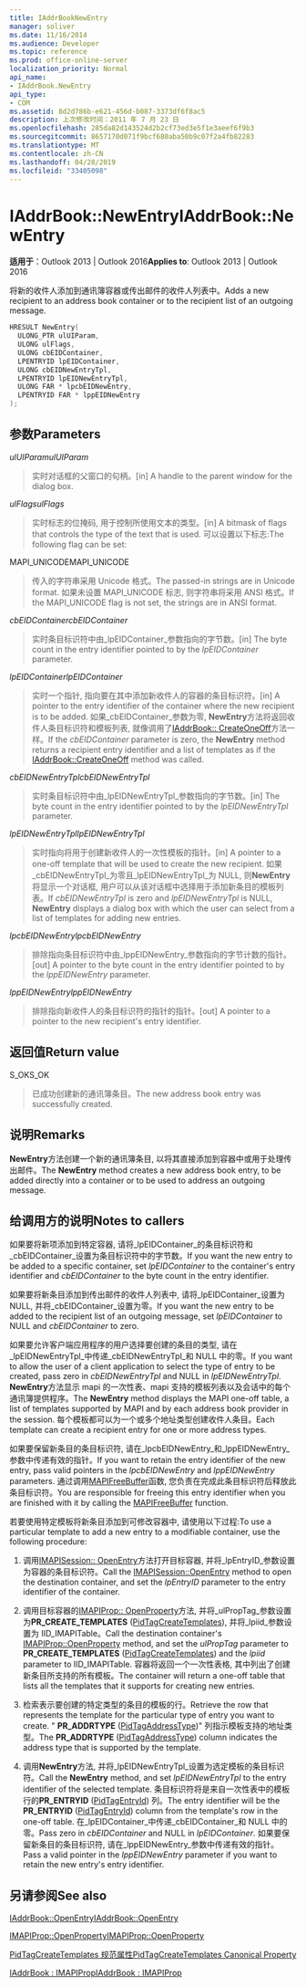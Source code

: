 ```yaml
---
title: IAddrBookNewEntry
manager: soliver
ms.date: 11/16/2014
ms.audience: Developer
ms.topic: reference
ms.prod: office-online-server
localization_priority: Normal
api_name:
- IAddrBook.NewEntry
api_type:
- COM
ms.assetid: 8d2d786b-e621-456d-b087-3373df6f8ac5
description: 上次修改时间：2011 年 7 月 23 日
ms.openlocfilehash: 285da82d143524d2b2cf73ed3e5f1e3aeef6f9b3
ms.sourcegitcommit: 8657170d071f9bcf680aba50b9c07f2a4fb82283
ms.translationtype: MT
ms.contentlocale: zh-CN
ms.lasthandoff: 04/28/2019
ms.locfileid: "33405098"
---
```

# <a name="iaddrbooknewentry"></a><span data-ttu-id="ec7ec-103">IAddrBook::NewEntry</span><span class="sxs-lookup"><span data-stu-id="ec7ec-103">IAddrBook::NewEntry</span></span>

  
  
<span data-ttu-id="ec7ec-104">**适用于**：Outlook 2013 | Outlook 2016</span><span class="sxs-lookup"><span data-stu-id="ec7ec-104">**Applies to**: Outlook 2013 | Outlook 2016</span></span> 
  
<span data-ttu-id="ec7ec-105">将新的收件人添加到通讯簿容器或传出邮件的收件人列表中。</span><span class="sxs-lookup"><span data-stu-id="ec7ec-105">Adds a new recipient to an address book container or to the recipient list of an outgoing message.</span></span>
  
```cpp
HRESULT NewEntry(
  ULONG_PTR ulUIParam,
  ULONG ulFlags,
  ULONG cbEIDContainer,
  LPENTRYID lpEIDContainer,
  ULONG cbEIDNewEntryTpl,
  LPENTRYID lpEIDNewEntryTpl,
  ULONG FAR * lpcbEIDNewEntry,
  LPENTRYID FAR * lppEIDNewEntry
);
```

## <a name="parameters"></a><span data-ttu-id="ec7ec-106">参数</span><span class="sxs-lookup"><span data-stu-id="ec7ec-106">Parameters</span></span>

 <span data-ttu-id="ec7ec-107">_ulUIParam_</span><span class="sxs-lookup"><span data-stu-id="ec7ec-107">_ulUIParam_</span></span>
  
> <span data-ttu-id="ec7ec-108">实时对话框的父窗口的句柄。</span><span class="sxs-lookup"><span data-stu-id="ec7ec-108">[in] A handle to the parent window for the dialog box.</span></span>
    
 <span data-ttu-id="ec7ec-109">_ulFlags_</span><span class="sxs-lookup"><span data-stu-id="ec7ec-109">_ulFlags_</span></span>
  
> <span data-ttu-id="ec7ec-110">实时标志的位掩码, 用于控制所使用文本的类型。</span><span class="sxs-lookup"><span data-stu-id="ec7ec-110">[in] A bitmask of flags that controls the type of the text that is used.</span></span> <span data-ttu-id="ec7ec-111">可以设置以下标志:</span><span class="sxs-lookup"><span data-stu-id="ec7ec-111">The following flag can be set:</span></span>
    
<span data-ttu-id="ec7ec-112">MAPI_UNICODE</span><span class="sxs-lookup"><span data-stu-id="ec7ec-112">MAPI_UNICODE</span></span> 
  
> <span data-ttu-id="ec7ec-113">传入的字符串采用 Unicode 格式。</span><span class="sxs-lookup"><span data-stu-id="ec7ec-113">The passed-in strings are in Unicode format.</span></span> <span data-ttu-id="ec7ec-114">如果未设置 MAPI_UNICODE 标志, 则字符串将采用 ANSI 格式。</span><span class="sxs-lookup"><span data-stu-id="ec7ec-114">If the MAPI_UNICODE flag is not set, the strings are in ANSI format.</span></span>
    
 <span data-ttu-id="ec7ec-115">_cbEIDContainer_</span><span class="sxs-lookup"><span data-stu-id="ec7ec-115">_cbEIDContainer_</span></span>
  
> <span data-ttu-id="ec7ec-116">实时条目标识符中由_lpEIDContainer_参数指向的字节数。</span><span class="sxs-lookup"><span data-stu-id="ec7ec-116">[in] The byte count in the entry identifier pointed to by the  _lpEIDContainer_ parameter.</span></span> 
    
 <span data-ttu-id="ec7ec-117">_lpEIDContainer_</span><span class="sxs-lookup"><span data-stu-id="ec7ec-117">_lpEIDContainer_</span></span>
  
> <span data-ttu-id="ec7ec-118">实时一个指针, 指向要在其中添加新收件人的容器的条目标识符。</span><span class="sxs-lookup"><span data-stu-id="ec7ec-118">[in] A pointer to the entry identifier of the container where the new recipient is to be added.</span></span> <span data-ttu-id="ec7ec-119">如果_cbEIDContainer_参数为零, **NewEntry**方法将返回收件人条目标识符和模板列表, 就像调用了[IAddrBook:: CreateOneOff](iaddrbook-createoneoff.md)方法一样。</span><span class="sxs-lookup"><span data-stu-id="ec7ec-119">If the  _cbEIDContainer_ parameter is zero, the **NewEntry** method returns a recipient entry identifier and a list of templates as if the [IAddrBook::CreateOneOff](iaddrbook-createoneoff.md) method was called.</span></span> 
    
 <span data-ttu-id="ec7ec-120">_cbEIDNewEntryTpl_</span><span class="sxs-lookup"><span data-stu-id="ec7ec-120">_cbEIDNewEntryTpl_</span></span>
  
> <span data-ttu-id="ec7ec-121">实时条目标识符中由_lpEIDNewEntryTpl_参数指向的字节数。</span><span class="sxs-lookup"><span data-stu-id="ec7ec-121">[in] The byte count in the entry identifier pointed to by the  _lpEIDNewEntryTpl_ parameter.</span></span> 
    
 <span data-ttu-id="ec7ec-122">_lpEIDNewEntryTpl_</span><span class="sxs-lookup"><span data-stu-id="ec7ec-122">_lpEIDNewEntryTpl_</span></span>
  
> <span data-ttu-id="ec7ec-123">实时指向将用于创建新收件人的一次性模板的指针。</span><span class="sxs-lookup"><span data-stu-id="ec7ec-123">[in] A pointer to a one-off template that will be used to create the new recipient.</span></span> <span data-ttu-id="ec7ec-124">如果_cbEIDNewEntryTpl_为零且_lpEIDNewEntryTpl_为 NULL, 则**NewEntry**将显示一个对话框, 用户可以从该对话框中选择用于添加新条目的模板列表。</span><span class="sxs-lookup"><span data-stu-id="ec7ec-124">If  _cbEIDNewEntryTpl_ is zero and  _lpEIDNewEntryTpl_ is NULL, **NewEntry** displays a dialog box with which the user can select from a list of templates for adding new entries.</span></span> 
    
 <span data-ttu-id="ec7ec-125">_lpcbEIDNewEntry_</span><span class="sxs-lookup"><span data-stu-id="ec7ec-125">_lpcbEIDNewEntry_</span></span>
  
> <span data-ttu-id="ec7ec-126">排除指向条目标识符中由_lppEIDNewEntry_参数指向的字节计数的指针。</span><span class="sxs-lookup"><span data-stu-id="ec7ec-126">[out] A pointer to the byte count in the entry identifier pointed to by the  _lppEIDNewEntry_ parameter.</span></span> 
    
 <span data-ttu-id="ec7ec-127">_lppEIDNewEntry_</span><span class="sxs-lookup"><span data-stu-id="ec7ec-127">_lppEIDNewEntry_</span></span>
  
> <span data-ttu-id="ec7ec-128">排除指向新收件人的条目标识符的指针的指针。</span><span class="sxs-lookup"><span data-stu-id="ec7ec-128">[out] A pointer to a pointer to the new recipient's entry identifier.</span></span>
    
## <a name="return-value"></a><span data-ttu-id="ec7ec-129">返回值</span><span class="sxs-lookup"><span data-stu-id="ec7ec-129">Return value</span></span>

<span data-ttu-id="ec7ec-130">S_OK</span><span class="sxs-lookup"><span data-stu-id="ec7ec-130">S_OK</span></span> 
  
> <span data-ttu-id="ec7ec-131">已成功创建新的通讯簿条目。</span><span class="sxs-lookup"><span data-stu-id="ec7ec-131">The new address book entry was successfully created.</span></span>
    
## <a name="remarks"></a><span data-ttu-id="ec7ec-132">说明</span><span class="sxs-lookup"><span data-stu-id="ec7ec-132">Remarks</span></span>

<span data-ttu-id="ec7ec-133">**NewEntry**方法创建一个新的通讯簿条目, 以将其直接添加到容器中或用于处理传出邮件。</span><span class="sxs-lookup"><span data-stu-id="ec7ec-133">The **NewEntry** method creates a new address book entry, to be added directly into a container or to be used to address an outgoing message.</span></span> 
  
## <a name="notes-to-callers"></a><span data-ttu-id="ec7ec-134">给调用方的说明</span><span class="sxs-lookup"><span data-stu-id="ec7ec-134">Notes to callers</span></span>

<span data-ttu-id="ec7ec-135">如果要将新项添加到特定容器, 请将_lpEIDContainer_的条目标识符和_cbEIDContainer_设置为条目标识符中的字节数。</span><span class="sxs-lookup"><span data-stu-id="ec7ec-135">If you want the new entry to be added to a specific container, set  _lpEIDContainer_ to the container's entry identifier and  _cbEIDContainer_ to the byte count in the entry identifier.</span></span> 
  
<span data-ttu-id="ec7ec-136">如果要将新条目添加到传出邮件的收件人列表中, 请将_lpEIDContainer_设置为 NULL, 并将_cbEIDContainer_设置为零。</span><span class="sxs-lookup"><span data-stu-id="ec7ec-136">If you want the new entry to be added to the recipient list of an outgoing message, set  _lpEIDContainer_ to NULL and  _cbEIDContainer_ to zero.</span></span> 
  
<span data-ttu-id="ec7ec-137">如果要允许客户端应用程序的用户选择要创建的条目的类型, 请在_lpEIDNewEntryTpl_中传递_cbEIDNewEntryTpl_和 NULL 中的零。</span><span class="sxs-lookup"><span data-stu-id="ec7ec-137">If you want to allow the user of a client application to select the type of entry to be created, pass zero in  _cbEIDNewEntryTpl_ and NULL in  _lpEIDNewEntryTpl_.</span></span> <span data-ttu-id="ec7ec-138">**NewEntry**方法显示 mapi 的一次性表、mapi 支持的模板列表以及会话中的每个通讯簿提供程序。</span><span class="sxs-lookup"><span data-stu-id="ec7ec-138">The **NewEntry** method displays the MAPI one-off table, a list of templates supported by MAPI and by each address book provider in the session.</span></span> <span data-ttu-id="ec7ec-139">每个模板都可以为一个或多个地址类型创建收件人条目。</span><span class="sxs-lookup"><span data-stu-id="ec7ec-139">Each template can create a recipient entry for one or more address types.</span></span> 
  
<span data-ttu-id="ec7ec-140">如果要保留新条目的条目标识符, 请在_lpcbEIDNewEntry_和_lppEIDNewEntry_参数中传递有效的指针。</span><span class="sxs-lookup"><span data-stu-id="ec7ec-140">If you want to retain the entry identifier of the new entry, pass valid pointers in the  _lpcbEIDNewEntry_ and  _lppEIDNewEntry_ parameters.</span></span> <span data-ttu-id="ec7ec-141">通过调用[MAPIFreeBuffer](mapifreebuffer.md)函数, 您负责在完成此条目标识符后释放此条目标识符。</span><span class="sxs-lookup"><span data-stu-id="ec7ec-141">You are responsible for freeing this entry identifier when you are finished with it by calling the [MAPIFreeBuffer](mapifreebuffer.md) function.</span></span> 
  
<span data-ttu-id="ec7ec-142">若要使用特定模板将新条目添加到可修改容器中, 请使用以下过程:</span><span class="sxs-lookup"><span data-stu-id="ec7ec-142">To use a particular template to add a new entry to a modifiable container, use the following procedure:</span></span>
  
1. <span data-ttu-id="ec7ec-143">调用[IMAPISession:: OpenEntry](imapisession-openentry.md)方法打开目标容器, 并将_lpEntryID_参数设置为容器的条目标识符。</span><span class="sxs-lookup"><span data-stu-id="ec7ec-143">Call the [IMAPISession::OpenEntry](imapisession-openentry.md) method to open the destination container, and set the  _lpEntryID_ parameter to the entry identifier of the container.</span></span> 
    
2. <span data-ttu-id="ec7ec-144">调用目标容器的[IMAPIProp:: OpenProperty](imapiprop-openproperty.md)方法, 并将_ulPropTag_参数设置为**PR_CREATE_TEMPLATES** ([PidTagCreateTemplates](pidtagcreatetemplates-canonical-property.md)), 并将_lpiid_参数设置为 IID_IMAPITable。</span><span class="sxs-lookup"><span data-stu-id="ec7ec-144">Call the destination container's [IMAPIProp::OpenProperty](imapiprop-openproperty.md) method, and set the  _ulPropTag_ parameter to **PR_CREATE_TEMPLATES** ([PidTagCreateTemplates](pidtagcreatetemplates-canonical-property.md)) and the  _lpiid_ parameter to IID_IMAPITable.</span></span> <span data-ttu-id="ec7ec-145">容器将返回一个一次性表格, 其中列出了创建新条目所支持的所有模板。</span><span class="sxs-lookup"><span data-stu-id="ec7ec-145">The container will return a one-off table that lists all the templates that it supports for creating new entries.</span></span> 
    
3. <span data-ttu-id="ec7ec-146">检索表示要创建的特定类型的条目的模板的行。</span><span class="sxs-lookup"><span data-stu-id="ec7ec-146">Retrieve the row that represents the template for the particular type of entry you want to create.</span></span> <span data-ttu-id="ec7ec-147">" **PR_ADDRTYPE** ([PidTagAddressType](pidtagaddresstype-canonical-property.md))" 列指示模板支持的地址类型。</span><span class="sxs-lookup"><span data-stu-id="ec7ec-147">The **PR_ADDRTYPE** ([PidTagAddressType](pidtagaddresstype-canonical-property.md)) column indicates the address type that is supported by the template.</span></span>
    
4. <span data-ttu-id="ec7ec-148">调用**NewEntry**方法, 并将_lpEIDNewEntryTpl_设置为选定模板的条目标识符。</span><span class="sxs-lookup"><span data-stu-id="ec7ec-148">Call the **NewEntry** method, and set  _lpEIDNewEntryTpl_ to the entry identifier of the selected template.</span></span> <span data-ttu-id="ec7ec-149">条目标识符将是来自一次性表中的模板行的**PR_ENTRYID** ([PidTagEntryId](pidtagentryid-canonical-property.md)) 列。</span><span class="sxs-lookup"><span data-stu-id="ec7ec-149">The entry identifier will be the **PR_ENTRYID** ([PidTagEntryId](pidtagentryid-canonical-property.md)) column from the template's row in the one-off table.</span></span> <span data-ttu-id="ec7ec-150">在_lpEIDContainer_中传递_cbEIDContainer_和 NULL 中的零。</span><span class="sxs-lookup"><span data-stu-id="ec7ec-150">Pass zero in  _cbEIDContainer_ and NULL in  _lpEIDContainer_.</span></span> <span data-ttu-id="ec7ec-151">如果要保留新条目的条目标识符, 请在_lppEIDNewEntry_参数中传递有效的指针。</span><span class="sxs-lookup"><span data-stu-id="ec7ec-151">Pass a valid pointer in the  _lppEIDNewEntry_ parameter if you want to retain the new entry's entry identifier.</span></span> 
    
## <a name="see-also"></a><span data-ttu-id="ec7ec-152">另请参阅</span><span class="sxs-lookup"><span data-stu-id="ec7ec-152">See also</span></span>



[<span data-ttu-id="ec7ec-153">IAddrBook::OpenEntry</span><span class="sxs-lookup"><span data-stu-id="ec7ec-153">IAddrBook::OpenEntry</span></span>](iaddrbook-openentry.md)
  
[<span data-ttu-id="ec7ec-154">IMAPIProp::OpenProperty</span><span class="sxs-lookup"><span data-stu-id="ec7ec-154">IMAPIProp::OpenProperty</span></span>](imapiprop-openproperty.md)
  
[<span data-ttu-id="ec7ec-155">PidTagCreateTemplates 规范属性</span><span class="sxs-lookup"><span data-stu-id="ec7ec-155">PidTagCreateTemplates Canonical Property</span></span>](pidtagcreatetemplates-canonical-property.md)
  
[<span data-ttu-id="ec7ec-156">IAddrBook : IMAPIProp</span><span class="sxs-lookup"><span data-stu-id="ec7ec-156">IAddrBook : IMAPIProp</span></span>](iaddrbookimapiprop.md)

